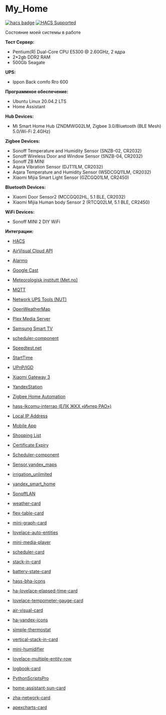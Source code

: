 # My_Home

[![hacs badge](https://img.shields.io/badge/HACS-Default-orange.svg)](https://github.com/custom-components/hacs)
[![HACS Supported](https://img.shields.io/badge/HACS-Supported-green.svg)](https://hacs.xyz)

Состояние моей системы в работе


**Тест Сервер:**

 - Pentium(R) Dual-Core CPU E5300 @ 2.60GHz, 2 ядра
 - 2*2gb DDR2 RAM
 - 500Gb Seagate

**UPS:**
 - Ippon Back comfo Rro 600

**Программное обеспечение:** 

 - Ubuntu Linux 20.04.2 LTS
 - Home Assistant

**Hub Devices:**
 - Mi Smart Home Hub (ZNDMWG02LM, Zigbee 3.0/Bluetooth (BLE Mesh) 5.0/Wi-Fi 2.4GHz)

**Zigbee Devices:**
 - Sonoff Temperature and Humidity Sensor (SNZB-02, CR2032)
 - Sonoff Wireless Door and Window Sensor (SNZB-04, CR2032)
 - Sonoff ZB MINI
 - Aqara Vibration Sensor (DJT11LM, CR2032)
 - Aqara Temperature and Humidity Sensor (WSDCGQ11LM, CR2032)
 - Xiaomi Mijia Smart Light Sensor (GZCGQ01LM, CR2450)

**Bluetooth Devices:**
 - Xiaomi Door Sensor2 (MCCGQ02HL, 5.1 BLE, CR2032)
 - Xiaomi Mijia Human body Sensor 2 (RTCQ02LM, 5.1 BLE, CR2450)

**WiFi Devices:**
 - Sonoff MINI 2 DIY WiFi


**Интеграции:**

* [HACS](https://hacs.xyz/)
* [AirVisual Cloud API](https://www.home-assistant.io/integrations/airvisual)
* [Alarmo](https://github.com/nielsfaber/alarmo)
* [Google Cast](https://www.home-assistant.io/integrations/cast)
* [Meteorologisk institutt (Met.no)](https://www.home-assistant.io/integrations/met)
* [MQTT](https://www.home-assistant.io/integrations/mqtt)
* [Network UPS Tools (NUT)](https://www.home-assistant.io/integrations/nut)
* [OpenWeatherMap](https://www.home-assistant.io/integrations/openweathermap)
* [Plex Media Server](https://www.home-assistant.io/integrations/plex)
* [Samsung Smart TV](https://www.home-assistant.io/integrations/samsungtv)
* [scheduler-component](https://github.com/nielsfaber/scheduler-component)
* [Speedtest.net](https://www.home-assistant.io/integrations/speedtestdotnet)
* [StartTime](https://github.com/AlexxIT/StartTime)
* [UPnP/IGD](https://www.home-assistant.io/integrations/upnp)
* [Xiaomi Gateway 3](https://github.com/AlexxIT/XiaomiGateway3)
* [YandexStation](https://github.com/AlexxIT/YandexStation)
* [Zigbee Home Automation](https://www.home-assistant.io/integrations/zha)
* [hass-lkcomu-interrao (ЕЛК ЖКХ «Интер РАО»)](https://github.com/alryaz/hass-lkcomu-interrao)
* [Local IP Address](https://www.home-assistant.io/integrations/local_ip)
* [Mobile App](https://www.home-assistant.io/integrations/mobile_app)
* [Shopping List](https://www.home-assistant.io/integrations/shopping_list)
* [Certificate Expiry](https://www.home-assistant.io/integrations/cert_expiry)
* [Scheduler-component](https://github.com/nielsfaber/scheduler-component)
* [Sensor.yandex_maps](https://github.com/custom-components/sensor.yandex_maps)
* [irrigation_unlimited](https://github.com/rgc99/irrigation_unlimited)
* [yandex_smart_home](https://github.com/dmitry-k/yandex_smart_home)
* [SonoffLAN](https://github.com/AlexxIT/SonoffLAN)


* [weather-card](https://github.com/bramkragten/weather-card)
* [flex-table-card](https://github.com/custom-cards/flex-table-card)
* [mini-graph-card](https://github.com/kalkih/mini-graph-card)
* [lovelace-auto-entities](https://github.com/thomasloven/lovelace-auto-entities)
* [mini-media-player](https://github.com/kalkih/mini-media-player)
* [scheduler-card](https://github.com/nielsfaber/scheduler-card)
* [stack-in-card](https://github.com/custom-cards/stack-in-card)
* [battery-state-card](https://github.com/maxwroc/battery-state-card)
* [hass-bha-icons](https://github.com/hulkhaugen/hass-bha-icons)
* [ha-lovelace-elapsed-time-card](https://github.com/kirbo/ha-lovelace-elapsed-time-card)
* [lovelace-tempometer-gauge-card](https://github.com/SNoof85/lovelace-tempometer-gauge-card)
* [air-visual-card](https://github.com/dnguyen800/air-visual-card)
* [ha-yandex-icons](https://github.com/iswitch/ha-yandex-icons)
* [simple-thermostat](https://github.com/nervetattoo/simple-thermostat)
* [vertical-stack-in-card](https://github.com/ofekashery/vertical-stack-in-card)
* [mini-humidifier](https://github.com/artem-sedykh/mini-humidifier)
* [lovelace-multiple-entity-row](https://github.com/benct/lovelace-multiple-entity-row)
* [logbook-card](https://github.com/royto/logbook-card)
* [PythonScriptsPro](https://github.com/AlexxIT/PythonScriptsPro)
* [home-assistant-sun-card](https://github.com/AitorDB/home-assistant-sun-card)
* [zha-network-card](https://github.com/dmulcahey/zha-network-card)
* [apexcharts-card](https://github.com/RomRider/apexcharts-card#yaxis-options-multi-y-axis)







